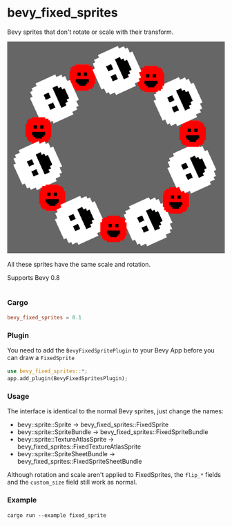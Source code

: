 # bevy_fixed_sprites

Bevy sprites that don't rotate or scale with their transform.


![/media/fixed_sprite.png](/media/fixed_sprite.PNG)

All these sprites have the same scale and rotation.

Supports Bevy 0.8


#
### Cargo
```toml
bevy_fixed_sprites = 0.1
```

### Plugin
You need to add the `BevyFixedSpritePlugin` to your Bevy App before you can draw a
`FixedSprite`

```rust
use bevy_fixed_sprites::*;
app.add_plugin(BevyFixedSpritesPlugin);
```

### Usage

The interface is identical to the normal Bevy sprites, just change the names:

* bevy::sprite::Sprite -> bevy_fixed_sprites::FixedSprite
* bevy::sprite::SpriteBundle -> bevy_fixed_sprites::FixedSpriteBundle
* bevy::sprite::TextureAtlasSprite -> bevy_fixed_sprites::FixedTextureAtlasSprite
* bevy::sprite::SpriteSheetBundle -> bevy_fixed_sprites::FixedSpriteSheetBundle

Although rotation and scale aren't applied to FixedSprites, the `flip_*` fields and the `custom_size` field still work as normal.

### Example

```
cargo run --example fixed_sprite
```